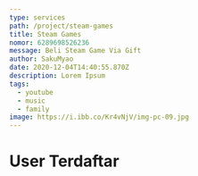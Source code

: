 ```yaml
---
type: services
path: /project/steam-games
title: Steam Games
nomor: 6289698526236
message: Beli Steam Game Via Gift
author: SakuMyao
date: 2020-12-04T14:40:55.870Z
description: Lorem Ipsum
tags:
  - youtube
  - music
  - family
image: https://i.ibb.co/Kr4vNjV/img-pc-09.jpg
---
```


# User Terdaftar
